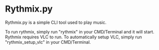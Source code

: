 # Rythmix.py
Rythmix.py is a simple CLI tool used to play music.

To run rythmix, simply run "rythmix" in your CMD/Terminal and it will start.
Rythmix requires VLC to run. To automatically setup VLC, simply run "rythmix_setup_vlc" in your CMD/Terminal.
